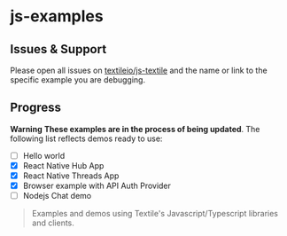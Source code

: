 # js-examples

## Issues & Support

Please open all issues on [textileio/js-textile](https://github.com/textileio/js-textile/issues) and the name or link to the specific example you are debugging.

## Progress

**Warning** **These examples are in the process of being updated**. The following list reflects demos ready to use:

- [ ] Hello world
- [x] React Native Hub App
- [x] React Native Threads App
- [x] Browser example with API Auth Provider
- [ ] Nodejs Chat demo

> Examples and demos using Textile's Javascript/Typescript libraries and clients.
